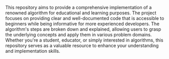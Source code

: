 This repository aims to provide a comprehensive implementation of a renowned algorithm for educational and learning purposes. The project focuses on providing clear and well-documented code that is accessible to beginners while being informative for more experienced developers. The algorithm's steps are broken down and explained, allowing users to grasp the underlying concepts and apply them in various problem domains. Whether you're a student, educator, or simply interested in algorithms, this repository serves as a valuable resource to enhance your understanding and implementation skills.
